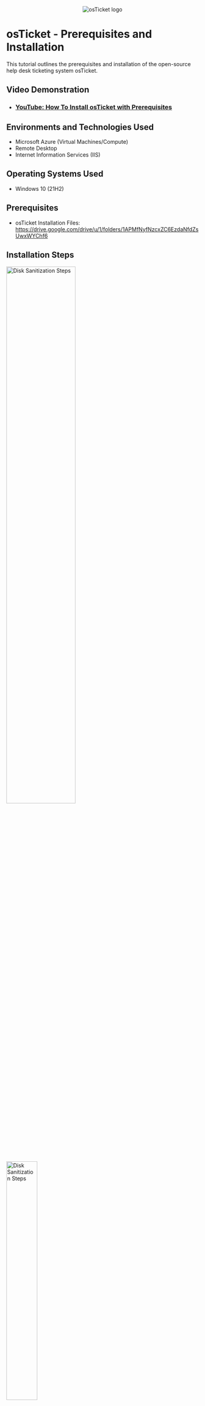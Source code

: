 <p align="center">
<img src="https://i.imgur.com/Clzj7Xs.png" alt="osTicket logo"/>
</p>

<h1>osTicket - Prerequisites and Installation</h1>
This tutorial outlines the prerequisites and installation of the open-source help desk ticketing system osTicket.<br />


<h2>Video Demonstration</h2>

- ### [YouTube: How To Install osTicket with Prerequisites](https://www.youtube.com/watch?v=txUV5oDcH-0)

<h2>Environments and Technologies Used</h2>

- Microsoft Azure (Virtual Machines/Compute)
- Remote Desktop
- Internet Information Services (IIS)

<h2>Operating Systems Used </h2>

- Windows 10</b> (21H2)

<h2>Prerequisites </h2>

  - osTicket Installation Files: https://drive.google.com/drive/u/1/folders/1APMfNyfNzcxZC6EzdaNfdZsUwxWYChf6


<h2>Installation Steps</h2>

<p>
<img src="https://i.imgur.com/1GWpZIQ.png" height="60%" width="60%" alt="Disk Sanitization Steps"/> <img src="https://i.imgur.com/2MnoIgB.png" height="40%" width="40%" alt="Disk Sanitization Steps"/> 
</p>
<p>
Create a Virtual Machine on Azure:
  
  - Access Azure Portal.
  - Click on "Virtual Machine (VM)."
</p>
<br />

<p>
<img src="https://i.imgur.com/UkSi34R.png" height="40%" width="40%" alt="Disk Sanitization Steps"/> <img src="https://i.imgur.com/jUYkSx3.png" height="40%" width="40%" alt="Disk Sanitization Steps"/>
<img src="https://i.imgur.com/214KlhN.png" height="40%" width="40%" alt="Disk Sanitization Steps"/> <img src="https://i.imgur.com/tyncXHS.png" height="40%" width="40%" alt="Disk Sanitization Steps"/>   
</p>
<p>
Configure Virtual Machine:
  
  - Create a Resource Group named: LAB-osTicket.
  - Name the Virtual Machine: VM-osTicket.
  - Select Windows 10 VM with 2-4 VCPU.
  - Username: labuser, Password: [Specify an easy password].

</p>
<br />

<p>
<img src="https://i.imgur.com/TZ1a2hG.png" height="30%" width="30%" alt="Disk Sanitization Steps"/> <img src="https://i.imgur.com/TaZDQdk.png" height="30%" width="30%" alt="Disk Sanitization Steps"/> 
<img src="https://i.imgur.com/6ujviyy.png" height="30%" width="30%" alt="Disk Sanitization Steps"/> <img src="https://i.imgur.com/pU8BSMI.png" height="50%" width="50%" alt="Disk Sanitization Steps"/>  <img src="https://i.imgur.com/GwkZC9P.png" height="50%" width="50%" alt="Disk Sanitization Steps"/> <img src="https://i.imgur.com/v6vYXMB.png" height="30%" width="30%" alt="Disk Sanitization Steps"/> <img src="https://i.imgur.com/DVz6mI8.png" height="30%" width="30%" alt="Disk Sanitization Steps"/> <img src="https://i.imgur.com/grFwrLi.png" height="30%" width="30%" alt="Disk Sanitization Steps"/>
</p>
<p>
Access VM and Configure IIS:

  - Copy the VM's IP Address.
  - Open Remote Desktop Connection and connect to Windows 10.
  - In Control Panel, open Programs.
  - Click on “Turn windows feature on or off”.
  - Toggle on CGI, Common HTTP Features, and IIS Management Console.

</p>
<br />
<p>
<img src="https://i.imgur.com/WnPUZqn.png" height="40%" width="40%" alt="Disk Sanitization Steps"/> <img src="https://i.imgur.com/3sbRNlN.png" height="40%" width="40%" alt="Disk Sanitization Steps"/>
<img src="https://i.imgur.com/UIymXXo.png" height="40%" width="40%" alt="Disk Sanitization Steps"/> <img src="https://i.imgur.com/niHkKbN.png" height="40%" width="40%" alt="Disk Sanitization Steps"/> <img src="https://i.imgur.com/v9rFq9j.png" height="40%" width="40%" alt="Disk Sanitization Steps"/>   
</p>
<p>
Install PHP and Rewrite Module:
  
  - Install PHP Manager for IIS and Rewrite Module.
  - Create directory C:\PHP.
  - Download and unzip PHP 7.3.8 to C:\PHP.
  - Install VC_redist.x86.exe.

</p>
<br />

<img src="https://i.imgur.com/utvmACz.png" height="40%" width="40%" alt="Disk Sanitization Steps"/> <img src="https://i.imgur.com/8I9QtVP.png" height="40%" width="40%" alt="Disk Sanitization Steps"/> <img src="https://i.imgur.com/3zUPjjh.png" height="40%" width="40%" alt="Disk Sanitization Steps"/> <img src="https://i.imgur.com/zlsXDh6.png" height="40%" width="40%" alt="Disk Sanitization Steps"/>  
</p>
<p>
Install MySQL:
  
  - Install MySQL 5.5.62 with a typical setup.
  - Launch Configuration Wizard, configure MySQL with Standard settings, and set the password to "Password1."
</p>
<br />

<img src="https://i.imgur.com/6WUbRj8.png" height="40%" width="40%" alt="Disk Sanitization Steps"/> <img src="https://i.imgur.com/BScLtim.png" height="40%" width="40%" alt="Disk Sanitization Steps"/> <img src="https://i.imgur.com/VcJZT9V.png" height="40%" width="40%" alt="Disk Sanitization Steps"/> <img src="https://i.imgur.com/l7LSI7A.png" height="40%" width="40%" alt="Disk Sanitization Steps"/> <img src="https://i.imgur.com/rrZCS9o.png" height="40%" width="40%" alt="Disk Sanitization Steps"/> <img src="https://i.imgur.com/r3FUELP.png" height="20%" width="20%" alt="Disk Sanitization Steps"/> <img src="https://i.imgur.com/jhqF59b.png" height="60%" width="=60%" alt="Disk Sanitization Steps"/> 
</p>
<p>

Configure IIS for PHP and Install osTicket:

  - Open IIS as an Admin.
  - Register PHP in IIS.
  - Reload IIS.
  - Install osTicket v1.15.8.
  - Extract "upload" folder to c:\inetpub\wwwroot.
  - Rename "upload" to "osTicket."

</p>
<br />

<img src="https://i.imgur.com/Js4ZDJ4.png" height="40%" width="40%" alt="Disk Sanitization Steps"/> <img src="https://i.imgur.com/595PqgW.png" height="40%" width="40%" alt="Disk Sanitization Steps"/> 
</p>
<p>
  
  - In IIS go to "Browse *.80 (http)".
  - Now you are in the osTicket webpage server.


<img src="https://i.imgur.com/T8CmVVQ.png" height="30%" width="30%" alt="Disk Sanitization Steps"/> <img src="https://i.imgur.com/BScLtim.png" height="40%" width="40%" alt="Disk Sanitization Steps"/> <img src="https://i.imgur.com/XaQjsUY.png" height="30%" width="30%" alt="Disk Sanitization Steps"/> <img src="https://i.imgur.com/UEF0rBf.png" height="40%" width="40%" alt="Disk Sanitization Steps"/>  
</p>
<p>

  Enable PHP Extensions:
  
  - Open IIS (Default -> osTicket-> Double-click PHP Manager).
  - Click on “Enable or disable an extension”.
  - Enable php_imap.dll, php_intl.dll, php_opcache.dll.

</p>
<br />

<img src="https://i.imgur.com/o2f64JX.png" height="40%" width="40%" alt="Disk Sanitization Steps"/> 
</p>
<p>

  - Now continue with the osTicket webpage set up.


</p>
<br />
<p>
<img src="https://i.imgur.com/sKGpBuB.png" height="30%" width="30%" alt="Disk Sanitization Steps"/> <img src="https://i.imgur.com/ZHFQEHo.png" height="30%" width="30%" alt="Disk Sanitization Steps"/> 
<img src="https://i.imgur.com/ZYFWA9r.png" height="20%" width="20%" alt="Disk Sanitization Steps"/> <img src="https://i.imgur.com/rQtk5ic.png" height="30%" width="30%" alt="Disk Sanitization Steps"/>  <img src="https://i.imgur.com/eXYpOEV.png" height="30%" width="30%" alt="Disk Sanitization Steps"/> <img src="https://i.imgur.com/0rTihc4.png" height="30%" width="30%" alt="Disk Sanitization Steps"/> <img src="https://i.imgur.com/YvKABoN.png" height="30%" width="30%" alt="Disk Sanitization Steps"/> <img src="https://i.imgur.com/qUNNljQ.png" height="30%" width="30%" alt="Disk Sanitization Steps"/> <img src="https://i.imgur.com/uDGQh7c.png" height="30%" width="30%" alt="Disk Sanitization Steps"/> <img src="https://i.imgur.com/iNrSvMo.png" height="30%" width="30%" alt="Disk Sanitization Steps"/>
</p>
<p>
Configure osTicket:
  
  - Rename ost-sampleconfig.php to ost-config.php.
  - Set permissions for ost-config.php (Disable inheritance -> Remove All -> New Permissions -> Everyone -> All).
  - Set up osTicket in the browser (Name Helpdesk, Create an Email).


</p>
<br />

<img src="https://i.imgur.com/X08j6mY.png" height="40%" width="40%" alt="Disk Sanitization Steps"/> <img src="https://i.imgur.com/EQX7OuE.png" height="40%" width="40%" alt="Disk Sanitization Steps"/> <img src="https://i.imgur.com/IujOumX.png" height="30%" width="30%" alt="Disk Sanitization Steps"/> <img src="https://i.imgur.com/TdN2U2Z.png" height="40%" width="40%" alt="Disk Sanitization Steps"/> <img src="https://i.imgur.com/lpHa7WN.png" height="40%" width="40%" alt="Disk Sanitization Steps"/> 
</p>
<p>

Install and Configure HeidiSQL:

  - Install HeidiSQL.
  - Open Heidi SQL, create a new session (root/Password1), and connect.
  - Create a database called "osTicket."


</p>
<br />
<p>
<img src="https://i.imgur.com/cGKzyko.png" height="40%" width="40%" alt="Disk Sanitization Steps"/> <img src="https://i.imgur.com/tsjZmlg.png" height="40%" width="40%" alt="Disk Sanitization Steps"/> 
</p>
<p>

Complete osTicket Setup:

  - Return to osTicket and finish the setup.
  - MySQL Database: osTicket, MySQL Username: root, MySQL Password: Password1.
  - Click "Install Now!"

Verify Installation:

  - Browse to your help desk login page: http://localhost/osTicket/scp/login.php.
</p>
<br />
